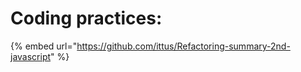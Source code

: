 # Coding practices:

{% embed url="https://github.com/ittus/Refactoring-summary-2nd-javascript" %}



